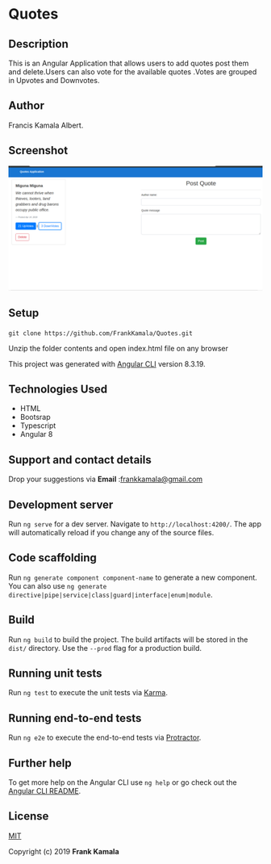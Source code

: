 # Quotes

## Description
This is an Angular Application that allows users to add quotes post them and delete.Users can also vote for the available quotes .Votes are grouped in Upvotes and Downvotes.

## Author
Francis Kamala Albert.

## Screenshot
![image](https://github.com/FrankKamala/Quotes/blob/master/src/assets/screen.png)

## Setup
`git clone https://github.com/FrankKamala/Quotes.git`

Unzip the folder contents and open index.html file on any browser


This project was generated with [Angular CLI](https://github.com/angular/angular-cli) version 8.3.19.

## Technologies Used
* HTML
* Bootsrap
* Typescript
* Angular 8


## Support and contact details

Drop your suggestions via **Email** :<frankkamala@gmail.com>

## Development server

Run `ng serve` for a dev server. Navigate to `http://localhost:4200/`. The app will automatically reload if you change any of the source files.

## Code scaffolding

Run `ng generate component component-name` to generate a new component. You can also use `ng generate directive|pipe|service|class|guard|interface|enum|module`.

## Build

Run `ng build` to build the project. The build artifacts will be stored in the `dist/` directory. Use the `--prod` flag for a production build.

## Running unit tests

Run `ng test` to execute the unit tests via [Karma](https://karma-runner.github.io).

## Running end-to-end tests

Run `ng e2e` to execute the end-to-end tests via [Protractor](http://www.protractortest.org/).

## Further help

To get more help on the Angular CLI use `ng help` or go check out the [Angular CLI README](https://github.com/angular/angular-cli/blob/master/README.md).

## License
[MIT](https://choosealicense.com/licenses/mit/)

Copyright (c) 2019 **Frank Kamala**
